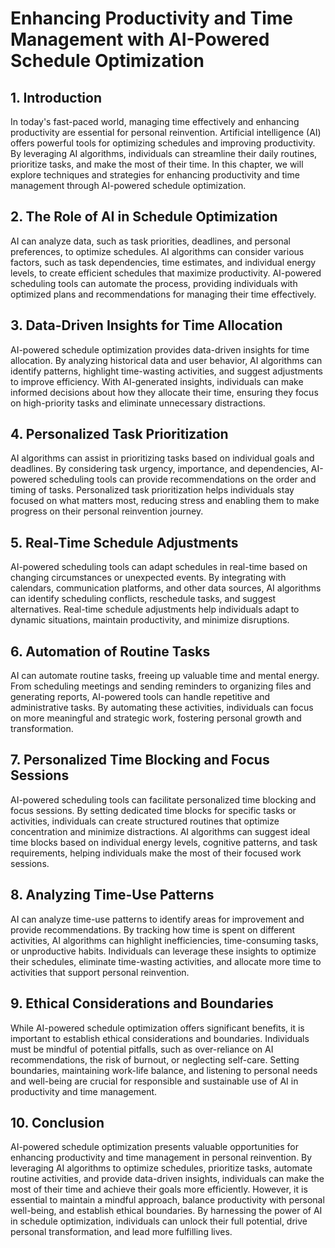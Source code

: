 # Enhancing Productivity and Time Management with AI-Powered Schedule Optimization

## 1\. Introduction

In today's fast-paced world, managing time effectively and enhancing productivity are essential for personal reinvention. Artificial intelligence (AI) offers powerful tools for optimizing schedules and improving productivity. By leveraging AI algorithms, individuals can streamline their daily routines, prioritize tasks, and make the most of their time. In this chapter, we will explore techniques and strategies for enhancing productivity and time management through AI-powered schedule optimization.

## 2\. The Role of AI in Schedule Optimization

AI can analyze data, such as task priorities, deadlines, and personal preferences, to optimize schedules. AI algorithms can consider various factors, such as task dependencies, time estimates, and individual energy levels, to create efficient schedules that maximize productivity. AI-powered scheduling tools can automate the process, providing individuals with optimized plans and recommendations for managing their time effectively.

## 3\. Data-Driven Insights for Time Allocation

AI-powered schedule optimization provides data-driven insights for time allocation. By analyzing historical data and user behavior, AI algorithms can identify patterns, highlight time-wasting activities, and suggest adjustments to improve efficiency. With AI-generated insights, individuals can make informed decisions about how they allocate their time, ensuring they focus on high-priority tasks and eliminate unnecessary distractions.

## 4\. Personalized Task Prioritization

AI algorithms can assist in prioritizing tasks based on individual goals and deadlines. By considering task urgency, importance, and dependencies, AI-powered scheduling tools can provide recommendations on the order and timing of tasks. Personalized task prioritization helps individuals stay focused on what matters most, reducing stress and enabling them to make progress on their personal reinvention journey.

## 5\. Real-Time Schedule Adjustments

AI-powered scheduling tools can adapt schedules in real-time based on changing circumstances or unexpected events. By integrating with calendars, communication platforms, and other data sources, AI algorithms can identify scheduling conflicts, reschedule tasks, and suggest alternatives. Real-time schedule adjustments help individuals adapt to dynamic situations, maintain productivity, and minimize disruptions.

## 6\. Automation of Routine Tasks

AI can automate routine tasks, freeing up valuable time and mental energy. From scheduling meetings and sending reminders to organizing files and generating reports, AI-powered tools can handle repetitive and administrative tasks. By automating these activities, individuals can focus on more meaningful and strategic work, fostering personal growth and transformation.

## 7\. Personalized Time Blocking and Focus Sessions

AI-powered scheduling tools can facilitate personalized time blocking and focus sessions. By setting dedicated time blocks for specific tasks or activities, individuals can create structured routines that optimize concentration and minimize distractions. AI algorithms can suggest ideal time blocks based on individual energy levels, cognitive patterns, and task requirements, helping individuals make the most of their focused work sessions.

## 8\. Analyzing Time-Use Patterns

AI can analyze time-use patterns to identify areas for improvement and provide recommendations. By tracking how time is spent on different activities, AI algorithms can highlight inefficiencies, time-consuming tasks, or unproductive habits. Individuals can leverage these insights to optimize their schedules, eliminate time-wasting activities, and allocate more time to activities that support personal reinvention.

## 9\. Ethical Considerations and Boundaries

While AI-powered schedule optimization offers significant benefits, it is important to establish ethical considerations and boundaries. Individuals must be mindful of potential pitfalls, such as over-reliance on AI recommendations, the risk of burnout, or neglecting self-care. Setting boundaries, maintaining work-life balance, and listening to personal needs and well-being are crucial for responsible and sustainable use of AI in productivity and time management.

## 10\. Conclusion

AI-powered schedule optimization presents valuable opportunities for enhancing productivity and time management in personal reinvention. By leveraging AI algorithms to optimize schedules, prioritize tasks, automate routine activities, and provide data-driven insights, individuals can make the most of their time and achieve their goals more efficiently. However, it is essential to maintain a mindful approach, balance productivity with personal well-being, and establish ethical boundaries. By harnessing the power of AI in schedule optimization, individuals can unlock their full potential, drive personal transformation, and lead more fulfilling lives.
